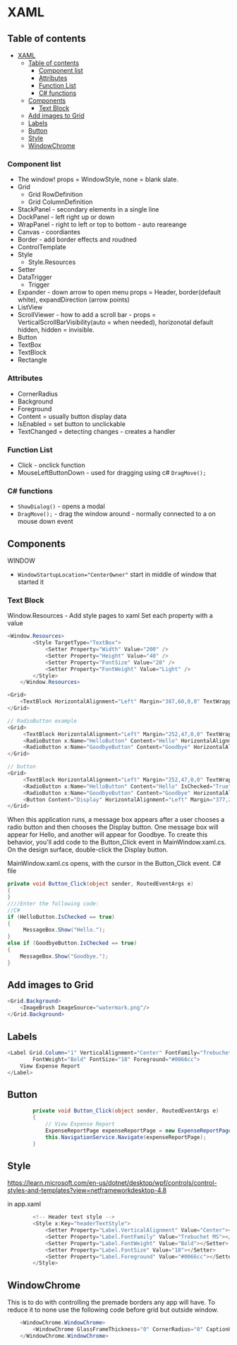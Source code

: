 # XAML

## Table of contents

- [XAML](#xaml)
  - [Table of contents](#table-of-contents)
    - [Component list](#component-list)
    - [Attributes](#attributes)
    - [Function List](#function-list)
    - [C# functions](#c-functions)
  - [Components](#components)
    - [Text Block](#text-block)
  - [Add images to Grid](#add-images-to-grid)
  - [Labels](#labels)
  - [Button](#button)
  - [Style](#style)
  - [WindowChrome](#windowchrome)

### Component list

- The window! props = WindowStyle, none = blank slate.
- Grid
  - Grid RowDefinition
  - Grid ColumnDefinition
- StackPanel - secondary elements in a single line
- DockPanel - left right up or down
- WrapPanel - right to left or top to bottom - auto reareange
- Canvas - coordiantes
- Border - add border effects and roudned
- ControlTemplate
- Style
  - Style.Resources
- Setter
- DataTrigger
  - Trigger
- Expander - down arrow to open menu props = Header, border(default white), expandDirection (arrow points)
- ListView
- ScrollViewer - how to add a scroll bar - props = VerticalScrollBarVisibility(auto = when needed), horizonotal default hidden, hidden = invisible.
- Button
- TextBox
- TextBlock
- Rectangle

### Attributes

- CornerRadius
- Background
- Foreground
- Content = usually button display data
- IsEnabled = set button to unclickable
- TextChanged = detecting changes - creates a handler

### Function List

- Click - onclick function
- MouseLeftButtonDown - used for dragging using c# `DragMove();`

### C# functions

- `ShowDialog()` - opens a modal
- `DragMove();` - drag the window around - normally connected to a on mouse down event

## Components

WINDOW

- `WindowStartupLocation="CenterOwner"` start in middle of window that started it

### Text Block

Window.Resources - Add style pages to xaml
Set each property with a value

```cs
<Window.Resources>
        <Style TargetType="TextBox">
            <Setter Property="Width" Value="200" />
            <Setter Property="Height" Value="40" />
            <Setter Property="FontSize" Value="20" />
            <Setter Property="FontWeight" Value="Light" />
        </Style>
    </Window.Resources>
```

```cs
<Grid>
    <TextBlock HorizontalAlignment="Left" Margin="387,60,0,0" TextWrapping="Wrap" Text="Select a message option and then choose the Display button." VerticalAlignment="Top"/>
</Grid>

// RadioButton example
<Grid>
     <TextBlock HorizontalAlignment="Left" Margin="252,47,0,0" TextWrapping="Wrap" Text="Select a message option and then choose the Display button." VerticalAlignment="Top"/>
     <RadioButton x:Name="HelloButton" Content="Hello" HorizontalAlignment="Left" Margin="297,161,0,0" VerticalAlignment="Top"/>
     <RadioButton x:Name="GoodbyeButton" Content="Goodbye" HorizontalAlignment="Left" Margin="488,161,0,0" VerticalAlignment="Top"/>
</Grid>

// button
<Grid>
     <TextBlock HorizontalAlignment="Left" Margin="252,47,0,0" TextWrapping="Wrap" Text="Select a message option and then choose the Display button." VerticalAlignment="Top"/>
     <RadioButton x:Name="HelloButton" Content="Hello" IsChecked="True" HorizontalAlignment="Left" Margin="297,161,0,0" VerticalAlignment="Top"/>
     <RadioButton x:Name="GoodbyeButton" Content="Goodbye" HorizontalAlignment="Left" Margin="488,161,0,0" VerticalAlignment="Top"/>
     <Button Content="Display" HorizontalAlignment="Left" Margin="377,270,0,0" VerticalAlignment="Top" Width="75"/>
</Grid>
```

When this application runs, a message box appears after a user chooses a radio button and then chooses the Display button. One message box will appear for Hello, and another will appear for Goodbye. To create this behavior, you'll add code to the Button_Click
event in MainWindow.xaml.cs.
On the design surface, double-click the Display button.

MainWindow.xaml.cs opens, with the cursor in the Button_Click event.
C# file

```cs
private void Button_Click(object sender, RoutedEventArgs e)
{
}
////Enter the following code:
//C#
if (HelloButton.IsChecked == true)
{
     MessageBox.Show("Hello.");
}
else if (GoodbyeButton.IsChecked == true)
{
    MessageBox.Show("Goodbye.");
}
```

## Add images to Grid

```cs
<Grid.Background>
    <ImageBrush ImageSource="watermark.png"/>
</Grid.Background>
```

## Labels

```cs
<Label Grid.Column="1" VerticalAlignment="Center" FontFamily="Trebuchet MS"
        FontWeight="Bold" FontSize="18" Foreground="#0066cc">
    View Expense Report
</Label>
```

## Button

```cs
        private void Button_Click(object sender, RoutedEventArgs e)
        {
            // View Expense Report
            ExpenseReportPage expenseReportPage = new ExpenseReportPage();
            this.NavigationService.Navigate(expenseReportPage);
        }
```

## Style

https://learn.microsoft.com/en-us/dotnet/desktop/wpf/controls/control-styles-and-templates?view=netframeworkdesktop-4.8

in app.xaml

```cs
        <!-- Header text style -->
        <Style x:Key="headerTextStyle">
            <Setter Property="Label.VerticalAlignment" Value="Center"></Setter>
            <Setter Property="Label.FontFamily" Value="Trebuchet MS"></Setter>
            <Setter Property="Label.FontWeight" Value="Bold"></Setter>
            <Setter Property="Label.FontSize" Value="18"></Setter>
            <Setter Property="Label.Foreground" Value="#0066cc"></Setter>
        </Style>
```

## WindowChrome

This is to do with controlling the premade borders any app will have. To reduce it to none use the following code before grid but outside window.

```cs
    <WindowChrome.WindowChrome>
        <WindowChrome GlassFrameThickness="0" CornerRadius="0" CaptionHeight="0" />
    </WindowChrome.WindowChrome>
```
